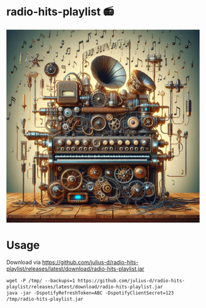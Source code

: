 # radio-hits-playlist 📻

![music machine](img/music-machine.jpeg)

# Usage

Download via https://github.com/julius-d/radio-hits-playlist/releases/latest/download/radio-hits-playlist.jar

```shell
wget -P /tmp/ --backups=1 https://github.com/julius-d/radio-hits-playlist/releases/latest/download/radio-hits-playlist.jar 
java -jar -DspotifyRefreshToken=ABC -DspotifyClientSecret=123 /tmp/radio-hits-playlist.jar  
```
